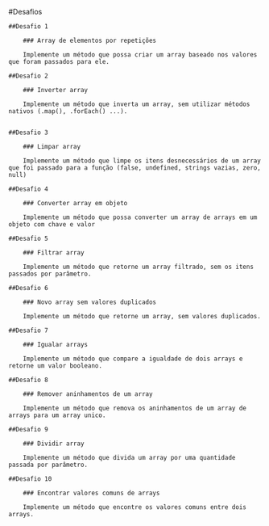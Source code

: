 #Desafios

    ##Desafio 1
        
        ### Array de elementos por repetições
        
        Implemente um método que possa criar um array baseado nos valores que foram passados para ele.

    ##Desafio 2
        
        ### Inverter array
        
        Implemente um método que inverta um array, sem utilizar métodos nativos (.map(), .forEach() ...).


    ##Desafio 3
        
        ### Limpar array
        
        Implemente um método que limpe os itens desnecessários de um array que foi passado para a função (false, undefined, strings vazias, zero, null)

    ##Desafio 4
        
        ### Converter array em objeto
        
        Implemente um método que possa converter um array de arrays em um objeto com chave e valor

    ##Desafio 5
        
        ### Filtrar array
        
        Implemente um método que retorne um array filtrado, sem os itens passados por parâmetro.

    ##Desafio 6
        
        ### Novo array sem valores duplicados
        
        Implemente um método que retorne um array, sem valores duplicados.

    ##Desafio 7
        
        ### Igualar arrays
        
        Implemente um método que compare a igualdade de dois arrays e retorne um valor booleano.

    ##Desafio 8
        
        ### Remover aninhamentos de um array
        
        Implemente um método que remova os aninhamentos de um array de arrays para um array unico.

    ##Desafio 9
        
        ### Dividir array
        
        Implemente um método que divida um array por uma quantidade passada por parâmetro.
        
    ##Desafio 10
        
        ### Encontrar valores comuns de arrays
        
        Implemente um método que encontre os valores comuns entre dois arrays.
